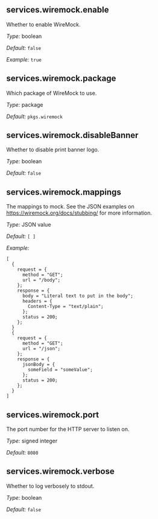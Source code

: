 

[comment]: # (Please add your documentation on top of this line)

## services\.wiremock\.enable



Whether to enable WireMock\.



*Type:*
boolean



*Default:*
` false `



*Example:*
` true `



## services\.wiremock\.package



Which package of WireMock to use\.



*Type:*
package



*Default:*
` pkgs.wiremock `



## services\.wiremock\.disableBanner

Whether to disable print banner logo\.



*Type:*
boolean



*Default:*
` false `



## services\.wiremock\.mappings



The mappings to mock\.
See the JSON examples on [https://wiremock\.org/docs/stubbing/](https://wiremock\.org/docs/stubbing/) for more information\.



*Type:*
JSON value



*Default:*
` [ ] `



*Example:*

```
[
  {
    request = {
      method = "GET";
      url = "/body";
    };
    response = {
      body = "Literal text to put in the body";
      headers = {
        Content-Type = "text/plain";
      };
      status = 200;
    };
  }
  {
    request = {
      method = "GET";
      url = "/json";
    };
    response = {
      jsonBody = {
        someField = "someValue";
      };
      status = 200;
    };
  }
]
```



## services\.wiremock\.port



The port number for the HTTP server to listen on\.



*Type:*
signed integer



*Default:*
` 8080 `



## services\.wiremock\.verbose



Whether to log verbosely to stdout\.



*Type:*
boolean



*Default:*
` false `
